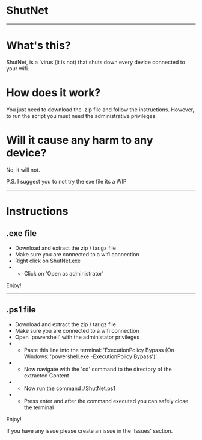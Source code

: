# ShutNet

---

# What's this?

ShutNet, is a 'virus'(it is not) that shuts down every device connected to your wifi. 

# How does it work? 

You just need to download the .zip file and follow the instructions.
However, to run the script you must need the administrative privileges.

# Will it cause any harm to any device?

No, it will not.

P.S. I suggest you to not try the exe file its a WIP 

---

# Instructions

## .exe file

-  Download and extract the zip / tar.gz file
-  Make sure you are connected to a wifi connection
-  Right click on ShutNet.exe
-  -  Click on 'Open as administrator'

Enjoy!

---

## .ps1 file

-  Download and extract the zip / tar.gz file
-  Make sure you are connected to a wifi connection
-  Open 'powershell' with the administator privileges
-  -  Paste this line into the terminal: 'ExecutionPolicy Bypass (On Windows: 'powershell.exe -ExecutionPolicy Bypass')'
-  -  Now navigate with the 'cd' command to the directory of the extracted Content
-  -  Now run the command .\ShutNet.ps1
-  -  Press enter and after the command executed you can safely close the terminal

Enjoy!



If you have any issue please create an issue in the 'Issues' section.
